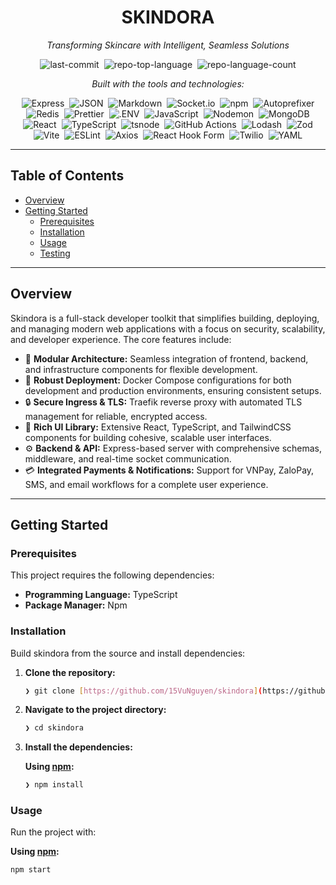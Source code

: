 <div align="center">

# SKINDORA

_Transforming Skincare with Intelligent, Seamless Solutions_

<p>
  <img alt="last-commit" src="https://img.shields.io/github/last-commit/15VuNguyen/skindora?style=flat&logo=git&logoColor=white&color=0080ff" style="margin: 0 2px;">
  <img alt="repo-top-language" src="https://img.shields.io/github/languages/top/15VuNguyen/skindora?style=flat&color=0080ff" style="margin: 0 2px;">
  <img alt="repo-language-count" src="https://img.shields.io/github/languages/count/15VuNguyen/skindora?style=flat&color=0080ff" style="margin: 0 2px;">
</p>

_Built with the tools and technologies:_

<p>
  <img alt="Express" src="https://img.shields.io/badge/Express-000000.svg?style=flat&logo=Express&logoColor=white" style="margin: 0 2px;">
  <img alt="JSON" src="https://img.shields.io/badge/JSON-000000.svg?style=flat&logo=JSON&logoColor=white" style="margin: 0 2px;">
  <img alt="Markdown" src="https://img.shields.io/badge/Markdown-000000.svg?style=flat&logo=Markdown&logoColor=white" style="margin: 0 2px;">
  <img alt="Socket.io" src="https://img.shields.io/badge/Socket.io-010101.svg?style=flat&logo=socketdotio&logoColor=white" style="margin: 0 2px;">
  <img alt="npm" src="https://img.shields.io/badge/npm-CB3837.svg?style=flat&logo=npm&logoColor=white" style="margin: 0 2px;">
  <img alt="Autoprefixer" src="https://img.shields.io/badge/Autoprefixer-DD3735.svg?style=flat&logo=Autoprefixer&logoColor=white" style="margin: 0 2px;">
  <img alt="Redis" src="https://img.shields.io/badge/Redis-FF4438.svg?style=flat&logo=Redis&logoColor=white" style="margin: 0 2px;">
  <img alt="Prettier" src="https://img.shields.io/badge/Prettier-F7B93E.svg?style=flat&logo=Prettier&logoColor=black" style="margin: 0 2px;">
  <img alt=".ENV" src="https://img.shields.io/badge/.ENV-ECD53F.svg?style=flat&logo=dotenv&logoColor=black" style="margin: 0 2px;">
  <img alt="JavaScript" src="https://img.shields.io/badge/JavaScript-F7DF1E.svg?style=flat&logo=JavaScript&logoColor=black" style="margin: 0 2px;">
  <img alt="Nodemon" src="https://img.shields.io/badge/Nodemon-76D04B.svg?style=flat&logo=Nodemon&logoColor=white" style="margin: 0 2px;">
  <img alt="MongoDB" src="https://img.shields.io/badge/MongoDB-47A248.svg?style=flat&logo=MongoDB&logoColor=white" style="margin: 0 2px;">
  <br>
  <img alt="React" src="https://img.shields.io/badge/React-61DAFB.svg?style=flat&logo=React&logoColor=black" style="margin: 0 2px;">
  <img alt="TypeScript" src="https://img.shields.io/badge/TypeScript-3178C6.svg?style=flat&logo=TypeScript&logoColor=white" style="margin: 0 2px;">
  <img alt="tsnode" src="https://img.shields.io/badge/tsnode-3178C6.svg?style=flat&logo=ts-node&logoColor=white" style="margin: 0 2px;">
  <img alt="GitHub Actions" src="https://img.shields.io/badge/GitHub%20Actions-2088FF.svg?style=flat&logo=GitHub-Actions&logoColor=white" style="margin: 0 2px;">
  <img alt="Lodash" src="https://img.shields.io/badge/Lodash-3492FF.svg?style=flat&logo=Lodash&logoColor=white" style="margin: 0 2px;">
  <img alt="Zod" src="https://img.shields.io/badge/Zod-3E67B1.svg?style=flat&logo=Zod&logoColor=white" style="margin: 0 2px;">
  <img alt="Vite" src="https://img.shields.io/badge/Vite-646CFF.svg?style=flat&logo=Vite&logoColor=white" style="margin: 0 2px;">
  <img alt="ESLint" src="https://img.shields.io/badge/ESLint-4B32C3.svg?style=flat&logo=ESLint&logoColor=white" style="margin: 0 2px;">
  <img alt="Axios" src="https://img.shields.io/badge/Axios-5A29E4.svg?style=flat&logo=Axios&logoColor=white" style="margin: 0 2px;">
  <img alt="React Hook Form" src="https://img.shields.io/badge/React%20Hook%20Form-EC5990.svg?style=flat&logo=React-Hook-Form&logoColor=white" style="margin: 0 2px;">
  <img alt="Twilio" src="https://img.shields.io/badge/Twilio-F22F46.svg?style=flat&logo=Twilio&logoColor=white" style="margin: 0 2px;">
  <img alt="YAML" src="https://img.shields.io/badge/YAML-CB171E.svg?style=flat&logo=YAML&logoColor=white" style="margin: 0 2px;">
</p>

</div>

---

## Table of Contents

- [Overview](#overview)
- [Getting Started](#getting-started)
  - [Prerequisites](#prerequisites)
  - [Installation](#installation)
  - [Usage](#usage)
  - [Testing](#testing)

---

## Overview

Skindora is a full-stack developer toolkit that simplifies building, deploying, and managing modern web applications with a focus on security, scalability, and developer experience. The core features include:

- 🧩 **Modular Architecture:** Seamless integration of frontend, backend, and infrastructure components for flexible development.
- 🚀 **Robust Deployment:** Docker Compose configurations for both development and production environments, ensuring consistent setups.
- 🔒 **Secure Ingress & TLS:** Traefik reverse proxy with automated TLS management for reliable, encrypted access.
- 🎨 **Rich UI Library:** Extensive React, TypeScript, and TailwindCSS components for building cohesive, scalable user interfaces.
- ⚙️ **Backend & API:** Express-based server with comprehensive schemas, middleware, and real-time socket communication.
- 💳 **Integrated Payments & Notifications:** Support for VNPay, ZaloPay, SMS, and email workflows for a complete user experience.

---

## Getting Started

### Prerequisites

This project requires the following dependencies:

- **Programming Language:** TypeScript
- **Package Manager:** Npm

### Installation

Build skindora from the source and install dependencies:

1.  **Clone the repository:**
    ```sh
    ❯ git clone [https://github.com/15VuNguyen/skindora](https://github.com/15VuNguyen/skindora)
    ```
2.  **Navigate to the project directory:**
    ```sh
    ❯ cd skindora
    ```
3.  **Install the dependencies:**

    **Using [npm](https://www.npmjs.com/):**

    ```sh
    ❯ npm install
    ```

### Usage

Run the project with:

**Using [npm](https://www.npmjs.com/):**

```sh
npm start
```
